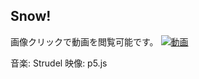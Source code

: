 ## Snow!
画像クリックで動画を閲覧可能です。
[![動画](https://github.com/user-attachments/assets/fd9c34ae-18b6-4f4c-9dd6-d4a3f61967a7)](https://youtu.be/IdybpyzQS3g?si=z7AaHF1jx-0lTSU6)

音楽: Strudel
映像: p5.js
